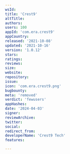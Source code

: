 ```yaml
---
wsId: 
title: 'Crest9'
altTitle: 
authors: 
users: 100
appId: 'com.era.crest9'
appCountry: 
released: '2021-10-08'
updated: '2021-10-16'
version: '1.0.12'
stars: 
ratings: 
reviews: 
size: 
website: 
repository: 
issue: 
icon: 'com.era.crest9.png'
bugbounty: 
meta: 'removed'
verdict: 'fewusers'
appHashes: 
date: '2024-04-03'
signer: 
reviewArchive: 
twitter: 
social: 
redirect_from: 
developerName: 'Crest9 Tech'
features: 

---
```


